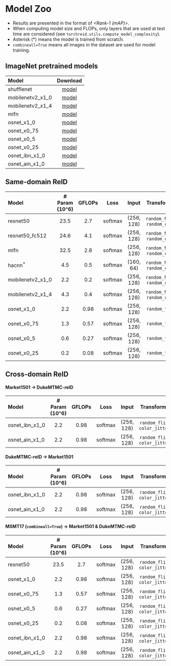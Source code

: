 # Model Zoo

- Results are presented in the format of *<Rank-1 (mAP)>*.
- When computing model size and FLOPs, only layers that are used at test time are considered (see `torchreid.utils.compute_model_complexity`).
- Asterisk (\*) means the model is trained from scratch.
- `combineall=True` means all images in the dataset are used for model training.


## ImageNet pretrained models


| Model | Download |
| :--- | :---: |
| shufflenet | [model](https://drive.google.com/file/d/1RFnYcHK1TM-yt3yLsNecaKCoFO4Yb6a-/view?usp=sharing) |
| mobilenetv2_x1_0 | [model](https://drive.google.com/file/d/1K7_CZE_L_Tf-BRY6_vVm0G-0ZKjVWh3R/view?usp=sharing) |
| mobilenetv2_x1_4 | [model](https://drive.google.com/file/d/10c0ToIGIVI0QZTx284nJe8QfSJl5bIta/view?usp=sharing) |
| mlfn | [model](https://drive.google.com/file/d/1PP8Eygct5OF4YItYRfA3qypYY9xiqHuV/view?usp=sharing) |
| osnet_x1_0 | [model](https://drive.google.com/file/d/1LaG1EJpHrxdAxKnSCJ_i0u-nbxSAeiFY/view?usp=sharing) |
| osnet_x0_75 | [model](https://drive.google.com/file/d/1uwA9fElHOk3ZogwbeY5GkLI6QPTX70Hq/view?usp=sharing) |
| osnet_x0_5 | [model](https://drive.google.com/file/d/16DGLbZukvVYgINws8u8deSaOqjybZ83i/view?usp=sharing) |
| osnet_x0_25 | [model](https://drive.google.com/file/d/1rb8UN5ZzPKRc_xvtHlyDh-cSz88YX9hs/view?usp=sharing) |
| osnet_ibn_x1_0 | [model](https://drive.google.com/file/d/1sr90V6irlYYDd4_4ISU2iruoRG8J__6l/view?usp=sharing) |
| osnet_ain_x1_0 | [model](https://drive.google.com/file/d/1-CaioD9NaqbHK_kzSMW8VE4_3KcsRjEo/view?usp=sharing) |


## Same-domain ReID


| Model | # Param (10^6) | GFLOPs | Loss | Input | Transforms | Distance | market1501  | dukemtmcreid | msmt17 |
| :--- | :---: | :---: | :---: | :---: | :---: | :---: | :---: | :---: | :---: |
| resnet50 | 23.5 | 2.7 | softmax | (256, 128) | `random_flip`, `random_crop` | `euclidean` | [87.9 (70.4)](https://drive.google.com/file/d/1dUUZ4rHDWohmsQXCRe2C_HbYkzz94iBV/view?usp=sharing) | [78.3 (58.9)](https://drive.google.com/file/d/17ymnLglnc64NRvGOitY3BqMRS9UWd1wg/view?usp=sharing) | [63.2 (33.9)](https://drive.google.com/file/d/1ep7RypVDOthCRIAqDnn4_N-UhkkFHJsj/view?usp=sharing) |
| resnet50_fc512 | 24.6 | 4.1 | softmax | (256, 128) | `random_flip`, `random_crop` | `euclidean` | [90.8 (75.3)](https://drive.google.com/file/d/1kv8l5laX_YCdIGVCetjlNdzKIA3NvsSt/view?usp=sharing) | [81.0 (64.0)](https://drive.google.com/file/d/13QN8Mp3XH81GK4BPGXobKHKyTGH50Rtx/view?usp=sharing) | [69.6 (38.4)](https://drive.google.com/file/d/1fDJLcz4O5wxNSUvImIIjoaIF9u1Rwaud/view?usp=sharing) |
| mlfn | 32.5 | 2.8 | softmax | (256, 128) | `random_flip`, `random_crop` | `euclidean` | [90.1 (74.3)](https://drive.google.com/file/d/1wXcvhA_b1kpDfrt9s2Pma-MHxtj9pmvS/view?usp=sharing) | [81.1 (63.2)](https://drive.google.com/file/d/1rExgrTNb0VCIcOnXfMsbwSUW1h2L1Bum/view?usp=sharing) | [66.4 (37.2)](https://drive.google.com/file/d/18JzsZlJb3Wm7irCbZbZ07TN4IFKvR6p-/view?usp=sharing) |
| hacnn<sup>*</sup> | 4.5 | 0.5 | softmax | (160, 64) | `random_flip`, `random_crop` | `euclidean` | [90.9 (75.6)](https://drive.google.com/file/d/1LRKIQduThwGxMDQMiVkTScBwR7WidmYF/view?usp=sharing) | [80.1 (63.2)](https://drive.google.com/file/d/1zNm6tP4ozFUCUQ7Sv1Z98EAJWXJEhtYH/view?usp=sharing) | [64.7 (37.2)](https://drive.google.com/file/d/1MsKRtPM5WJ3_Tk2xC0aGOO7pM3VaFDNZ/view?usp=sharing) |
| mobilenetv2_x1_0 | 2.2 | 0.2 | softmax | (256, 128) | `random_flip`, `random_crop` | `euclidean` | [85.6 (67.3)](https://drive.google.com/file/d/18DgHC2ZJkjekVoqBWszD8_Xiikz-fewp/view?usp=sharing) | [74.2 (54.7)](https://drive.google.com/file/d/1q1WU2FETRJ3BXcpVtfJUuqq4z3psetds/view?usp=sharing) | [57.4 (29.3)](https://drive.google.com/file/d/1j50Hv14NOUAg7ZeB3frzfX-WYLi7SrhZ/view?usp=sharing) |
| mobilenetv2_x1_4 | 4.3 | 0.4 | softmax | (256, 128) | `random_flip`, `random_crop` | `euclidean` | [87.0 (68.5)](https://drive.google.com/file/d/1t6JCqphJG-fwwPVkRLmGGyEBhGOf2GO5/view?usp=sharing) | [76.2 (55.8)](https://drive.google.com/file/d/12uD5FeVqLg9-AFDju2L7SQxjmPb4zpBN/view?usp=sharing) | [60.1 (31.5)](https://drive.google.com/file/d/1ZY5P2Zgm-3RbDpbXM0kIBMPvspeNIbXz/view?usp=sharing) |
| osnet_x1_0 | 2.2 | 0.98 | softmax | (256, 128) | `random_flip` | `euclidean` | [94.2 (82.6)](https://drive.google.com/file/d/1vduhq5DpN2q1g4fYEZfPI17MJeh9qyrA/view?usp=sharing) | [87.0 (70.2)](https://drive.google.com/file/d/1QZO_4sNf4hdOKKKzKc-TZU9WW1v6zQbq/view?usp=sharing) | [74.9 (43.8)](https://drive.google.com/file/d/112EMUfBPYeYg70w-syK6V6Mx8-Qb9Q1M/view?usp=sharing) |
| osnet_x0_75 | 1.3 | 0.57 | softmax | (256, 128) | `random_flip` | `euclidean` | [93.7 (81.2)](https://drive.google.com/file/d/1ozRaDSQw_EQ8_93OUmjDbvLXw9TnfPer/view?usp=sharing) | [85.8 (69.8)](https://drive.google.com/file/d/1IE3KRaTPp4OUa6PGTFL_d5_KQSJbP0Or/view?usp=sharing) | [72.8 (41.4)](https://drive.google.com/file/d/1QEGO6WnJ-BmUzVPd3q9NoaO_GsPNlmWc/view?usp=sharing) |
| osnet_x0_5 | 0.6 | 0.27 | softmax | (256, 128) | `random_flip` | `euclidean` | [92.5 (79.8)](https://drive.google.com/file/d/1PLB9rgqrUM7blWrg4QlprCuPT7ILYGKT/view?usp=sharing) | [85.1 (67.4)](https://drive.google.com/file/d/1KoUVqmiST175hnkALg9XuTi1oYpqcyTu/view?usp=sharing) | [69.7 (37.5)](https://drive.google.com/file/d/1UT3AxIaDvS2PdxzZmbkLmjtiqq7AIKCv/view?usp=sharing) |
| osnet_x0_25 | 0.2 | 0.08 | softmax | (256, 128) | `random_flip` | `euclidean` | [91.2 (75.0)](https://drive.google.com/file/d/1z1UghYvOTtjx7kEoRfmqSMu-z62J6MAj/view?usp=sharing) | [82.0 (61.4)](https://drive.google.com/file/d/1eumrtiXT4NOspjyEV4j8cHmlOaaCGk5l/view?usp=sharing) | [61.4 (29.5)](https://drive.google.com/file/d/1sSwXSUlj4_tHZequ_iZ8w_Jh0VaRQMqF/view?usp=sharing) |


## Cross-domain ReID

#### Market1501 -> DukeMTMC-reID


| Model | # Param (10^6) | GFLOPs | Loss | Input | Transforms | Distance  | Rank-1 | Rank-5 | Rank-10 | mAP | Download |
| :--- | :---: | :---: | :---: | :---: |  :---: | :---: | :---: | :---: | :---: | :---: | :---: |
| osnet_ibn_x1_0 | 2.2 | 0.98  | softmax | (256, 128) | `random_flip`, `color_jitter` | `euclidean` | 48.5 | 62.3 | 67.4 | 26.7 | [model](https://drive.google.com/file/d/1uWW7_z_IcUmRNPqQOrEBdsvic94fWH37/view?usp=sharing) |
| osnet_ain_x1_0 | 2.2 | 0.98  | softmax | (256, 128) | `random_flip`, `color_jitter` | `cosine` | 52.4 | 66.1 | 71.2 | 30.5 | [model](https://drive.google.com/file/d/14bNFGm0FhwHEkEpYKqKiDWjLNhXywFAd/view?usp=sharing) |


#### DukeMTMC-reID -> Market1501


| Model | # Param (10^6) | GFLOPs | Loss | Input | Transforms | Distance  | Rank-1 | Rank-5 | Rank-10 | mAP | Download |
| :--- | :---: | :---: | :---: | :---: |  :---: | :---: | :---: | :---: | :---: | :---: | :---: |
| osnet_ibn_x1_0 | 2.2 | 0.98  | softmax | (256, 128) | `random_flip`, `color_jitter` | `euclidean` | 57.7 | 73.7 | 80.0 | 26.1 | [model](https://drive.google.com/file/d/1CNxL1IP0BjcE1TSttiVOID1VNipAjiF3/view?usp=sharing) |
| osnet_ain_x1_0 | 2.2 | 0.98  | softmax | (256, 128) | `random_flip`, `color_jitter` | `cosine` | 61.0 | 77.0 | 82.5 | 30.6 | [model](https://drive.google.com/file/d/1hypJvq8G04SOby6jvF337GEkg5K_bmCw/view?usp=sharing) |


#### MSMT17 (`combineall=True`) -> Market1501 & DukeMTMC-reID


| Model | # Param (10^6) | GFLOPs | Loss | Input | Transforms | Distance | msmt17 -> market1501 | msmt17 -> dukemtmcreid | Download |
| :--- | :---: | :---: | :---: | :---: |  :---: | :---: | :---: | :---: | :---: |
| resnet50 | 23.5 | 2.7 | softmax | (256, 128) | `random_flip`, `color_jitter` | `euclidean` | 46.3 (22.8) | 52.3 (32.1) | [model]() |
| osnet_x1_0 | 2.2 | 0.98 | softmax | (256, 128) | `random_flip`, `color_jitter` | `euclidean` | 66.6 (37.5) | 66.0 (45.3) | [model](https://drive.google.com/file/d/1IosIFlLiulGIjwW3H8uMRmx3MzPwf86x/view?usp=sharing) |
| osnet_x0_75 | 1.3 | 0.57 | softmax | (256, 128) | `random_flip`, `color_jitter` | `euclidean` | 63.6 (35.5) | 65.3 (44.5) | [model](https://drive.google.com/file/d/1fhjSS_7SUGCioIf2SWXaRGPqIY9j7-uw/view?usp=sharing) |
| osnet_x0_5 | 0.6 | 0.27 | softmax | (256, 128) | `random_flip`, `color_jitter` | `euclidean` | 64.3 (34.9) | 65.2 (43.3) | [model](https://drive.google.com/file/d/1DHgmb6XV4fwG3n-CnCM0zdL9nMsZ9_RF/view?usp=sharing) |
| osnet_x0_25 | 0.2 | 0.08 | softmax | (256, 128) | `random_flip`, `color_jitter` | `euclidean` | 59.9 (31.0) | 61.5 (39.6) | [model](https://drive.google.com/file/d/1Kkx2zW89jq_NETu4u42CFZTMVD5Hwm6e/view?usp=sharing) |
| osnet_ibn_x1_0 | 2.2 | 0.98 | softmax | (256, 128) | `random_flip`, `color_jitter` | `euclidean` | 66.5 (37.2) | 67.4 (45.6) | [model](https://drive.google.com/file/d/1q3Sj2ii34NlfxA4LvmHdWO_75NDRmECJ/view?usp=sharing) |
| osnet_ain_x1_0 | 2.2 | 0.98 | softmax | (256, 128) | `random_flip`, `color_jitter` | `cosine` | 70.1 (43.3) | 71.1 (52.7) | [model](https://drive.google.com/file/d/1SigwBE6mPdqiJMqhuIY4aqC7--5CsMal/view?usp=sharing) |
